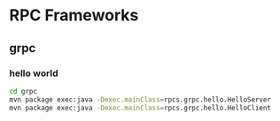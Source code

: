 # RPC Frameworks

## grpc

### hello world

```bash
cd grpc
mvn package exec:java -Dexec.mainClass=rpcs.grpc.hello.HelloServer
mvn package exec:java -Dexec.mainClass=rpcs.grpc.hello.HelloClient
```
